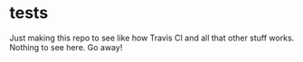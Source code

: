 # tests
Just making this repo to see like how Travis CI and all that other stuff works. Nothing to see here. Go away!
